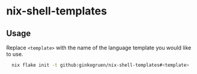 # nix-shell-templates

## Usage

Replace `<template>` with the name of the language template you would like to use.

```bash
  nix flake init -t github:ginkogruen/nix-shell-templates#<template>
```
